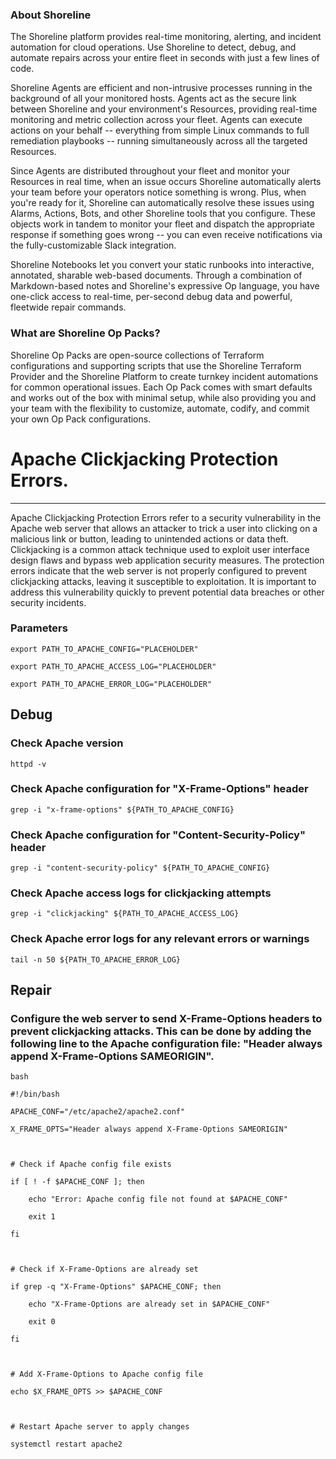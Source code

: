 
### About Shoreline
The Shoreline platform provides real-time monitoring, alerting, and incident automation for cloud operations. Use Shoreline to detect, debug, and automate repairs across your entire fleet in seconds with just a few lines of code.

Shoreline Agents are efficient and non-intrusive processes running in the background of all your monitored hosts. Agents act as the secure link between Shoreline and your environment's Resources, providing real-time monitoring and metric collection across your fleet. Agents can execute actions on your behalf -- everything from simple Linux commands to full remediation playbooks -- running simultaneously across all the targeted Resources.

Since Agents are distributed throughout your fleet and monitor your Resources in real time, when an issue occurs Shoreline automatically alerts your team before your operators notice something is wrong. Plus, when you're ready for it, Shoreline can automatically resolve these issues using Alarms, Actions, Bots, and other Shoreline tools that you configure. These objects work in tandem to monitor your fleet and dispatch the appropriate response if something goes wrong -- you can even receive notifications via the fully-customizable Slack integration.

Shoreline Notebooks let you convert your static runbooks into interactive, annotated, sharable web-based documents. Through a combination of Markdown-based notes and Shoreline's expressive Op language, you have one-click access to real-time, per-second debug data and powerful, fleetwide repair commands.

### What are Shoreline Op Packs?
Shoreline Op Packs are open-source collections of Terraform configurations and supporting scripts that use the Shoreline Terraform Provider and the Shoreline Platform to create turnkey incident automations for common operational issues. Each Op Pack comes with smart defaults and works out of the box with minimal setup, while also providing you and your team with the flexibility to customize, automate, codify, and commit your own Op Pack configurations.

# Apache Clickjacking Protection Errors.
---

Apache Clickjacking Protection Errors refer to a security vulnerability in the Apache web server that allows an attacker to trick a user into clicking on a malicious link or button, leading to unintended actions or data theft. Clickjacking is a common attack technique used to exploit user interface design flaws and bypass web application security measures. The protection errors indicate that the web server is not properly configured to prevent clickjacking attacks, leaving it susceptible to exploitation. It is important to address this vulnerability quickly to prevent potential data breaches or other security incidents.

### Parameters
```shell
export PATH_TO_APACHE_CONFIG="PLACEHOLDER"

export PATH_TO_APACHE_ACCESS_LOG="PLACEHOLDER"

export PATH_TO_APACHE_ERROR_LOG="PLACEHOLDER"
```

## Debug

### Check Apache version
```shell
httpd -v
```

### Check Apache configuration for "X-Frame-Options" header
```shell
grep -i "x-frame-options" ${PATH_TO_APACHE_CONFIG}
```

### Check Apache configuration for "Content-Security-Policy" header
```shell
grep -i "content-security-policy" ${PATH_TO_APACHE_CONFIG}
```

### Check Apache access logs for clickjacking attempts
```shell
grep -i "clickjacking" ${PATH_TO_APACHE_ACCESS_LOG}
```

### Check Apache error logs for any relevant errors or warnings
```shell
tail -n 50 ${PATH_TO_APACHE_ERROR_LOG}
```

## Repair

### Configure the web server to send X-Frame-Options headers to prevent clickjacking attacks. This can be done by adding the following line to the Apache configuration file: "Header always append X-Frame-Options SAMEORIGIN".
```shell
bash

#!/bin/bash

APACHE_CONF="/etc/apache2/apache2.conf"

X_FRAME_OPTS="Header always append X-Frame-Options SAMEORIGIN"



# Check if Apache config file exists

if [ ! -f $APACHE_CONF ]; then

    echo "Error: Apache config file not found at $APACHE_CONF"

    exit 1

fi



# Check if X-Frame-Options are already set

if grep -q "X-Frame-Options" $APACHE_CONF; then

    echo "X-Frame-Options are already set in $APACHE_CONF"

    exit 0

fi



# Add X-Frame-Options to Apache config file

echo $X_FRAME_OPTS >> $APACHE_CONF



# Restart Apache server to apply changes

systemctl restart apache2


```